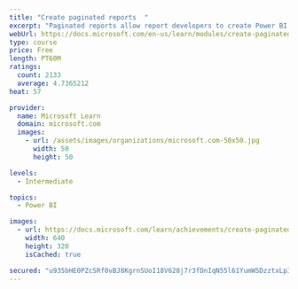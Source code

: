 ```yaml
---
title: "Create paginated reports  "
excerpt: "Paginated reports allow report developers to create Power BI artifacts that have tightly controlled rendering requirements. Paginated reports are ideal for creating sales invoices, receipts, purchase orders, and tabular data. This module will teach you how to create reports, add parameters, and work with tables and charts in paginated reports."
webUrl: https://docs.microsoft.com/en-us/learn/modules/create-paginated-reports-power-bi/
type: course
price: Free
length: PT60M
ratings:
  count: 2133
  average: 4.7365212
heat: 57

provider:
  name: Microsoft Learn
  domain: microsoft.com
  images:
    - url: /assets/images/organizations/microsoft.com-50x50.jpg
      width: 50
      height: 50

levels:
  - Intermediate

topics:
  - Power BI

images:
  - url: https://docs.microsoft.com/learn/achievements/create-paginated-reports-power-bi-social.png
    width: 640
    height: 320
    isCached: true

secured: "u935bHE0PZcSRf0vBJ8KgrnSUoI18V628j7r3fDnIqN55l61YumWSDzztxLp3olDfdVYz/VK9vkv0UoFP8Gyu+ubf4uBievo5w006YpmRg8Oyo7O5gFQ3fZUHPf04Mdbv0JphgwUXQbALiNfOF1PmzIup6S1kKIvvR2M0zUknyJOpmNUSw7RHWcK018BSELX0ORhE19dGZ1Oa/pvugnjI/+f2COzWMr62nWX/i1UK4UP1qsC5CqK1PiGJnhslFs0DhDMfMZzKpTJatK9ib0Nur+W+VjAUZb+sq8ElKSi1Vuvxq5CYMMPFT+xmHoxkoN3f5amhRcNRHe+UvW95K13+zV+Mqy9KOx7u5Z+gsewP54nxvmooZm5fC0q0DH7cF3OtRvwIvTy0hNQPvX9fH6cXgXd8nA5cPT8aMcXEYZaKqc=;cIZ3rbdxtkLVH6l+fRjvcw=="
---
```



